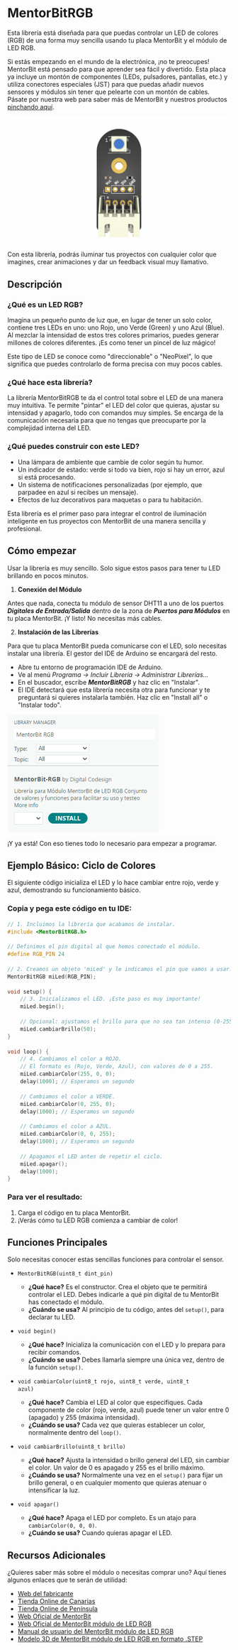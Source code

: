 # MentorBitRGB
Esta librería está diseñada para que puedas controlar un LED de colores (RGB) de una forma muy sencilla usando tu placa MentorBit y el módulo de LED RGB.

Si estás empezando en el mundo de la electrónica, ¡no te preocupes! MentorBit está pensado para que aprender sea fácil y divertido. Esta placa ya incluye un montón de componentes (LEDs, pulsadores, pantallas, etc.) y utiliza conectores especiales (JST) para que puedas añadir nuevos sensores y módulos sin tener que pelearte con un montón de cables. Pásate por nuestra web para saber más de MentorBit y nuestros productos [pinchando aquí](https://digitalcodesign.com/).

![Render del Módulo MentorBit de Luxómetro.](https://github.com/DigitalCodesign/MentorBit-RGB/blob/main/assets/RGB_Module.png)

Con esta librería, podrás iluminar tus proyectos con cualquier color que imagines, crear animaciones y dar un feedback visual muy llamativo.

## Descripción
### ¿Qué es un LED RGB?
Imagina un pequeño punto de luz que, en lugar de tener un solo color, contiene tres LEDs en uno: uno Rojo, uno Verde (Green) y uno Azul (Blue). Al mezclar la intensidad de estos tres colores primarios, puedes generar millones de colores diferentes. ¡Es como tener un pincel de luz mágico!

Este tipo de LED se conoce como "direccionable" o "NeoPixel", lo que significa que puedes controlarlo de forma precisa con muy pocos cables.

### ¿Qué hace esta librería?
La librería MentorBitRGB te da el control total sobre el LED de una manera muy intuitiva. Te permite "pintar" el LED del color que quieras, ajustar su intensidad y apagarlo, todo con comandos muy simples. Se encarga de la comunicación necesaria para que no tengas que preocuparte por la complejidad interna del LED.

### ¿Qué puedes construir con este LED?
- Una lámpara de ambiente que cambie de color según tu humor.
- Un indicador de estado: verde si todo va bien, rojo si hay un error, azul si está procesando.
- Un sistema de notificaciones personalizadas (por ejemplo, que parpadee en azul si recibes un mensaje).
- Efectos de luz decorativos para maquetas o para tu habitación.

Esta librería es el primer paso para integrar el control de iluminación inteligente en tus proyectos con MentorBit de una manera sencilla y profesional.

## Cómo empezar
Usar la librería es muy sencillo. Solo sigue estos pasos para tener tu LED brillando en pocos minutos.

1. **Conexión del Módulo**

Antes que nada, conecta tu módulo de sensor DHT11 a uno de los puertos ***Digitales de Entrada/Salida*** dentro de la zona de ***Puertos para Módulos*** en tu placa MentorBit. ¡Y listo! No necesitas más cables.

2. **Instalación de las Librerías**

Para que tu placa MentorBit pueda comunicarse con el LED, solo necesitas instalar una librería. El gestor del IDE de Arduino se encargará del resto.

- Abre tu entorno de programación IDE de Arduino.
- Ve al menú *Programa -> Incluir Librería -> Administrar Librerías...*
- En el buscador, escribe ***MentorBitRGB*** y haz clic en "Instalar".
- El IDE detectará que esta librería necesita otra para funcionar y te preguntará si quieres instalarla también. Haz clic en "Install all" o "Instalar todo".

![Ejemplo de búsqueda en el gestor de librerías del IDE de Arduino.](https://github.com/DigitalCodesign/MentorBit-RGB/blob/main/assets/library_instalation_example.png)

¡Y ya está! Con eso tienes todo lo necesario para empezar a programar.

## Ejemplo Básico: Ciclo de Colores

El siguiente código inicializa el LED y lo hace cambiar entre rojo, verde y azul, demostrando su funcionamiento básico.

### Copia y pega este código en tu IDE:

```c++
// 1. Incluimos la librería que acabamos de instalar.
#include <MentorBitRGB.h>

// Definimos el pin digital al que hemos conectado el módulo.
#define RGB_PIN 24

// 2. Creamos un objeto 'miLed' y le indicamos el pin que vamos a usar.
MentorBitRGB miLed(RGB_PIN);

void setup() {
    // 3. Inicializamos el LED. ¡Este paso es muy importante!
    miLed.begin();
    
    // Opcional: ajustamos el brillo para que no sea tan intenso (0-255).
    miLed.cambiarBrillo(50);
}

void loop() {
    // 4. Cambiamos el color a ROJO.
    // El formato es (Rojo, Verde, Azul), con valores de 0 a 255.
    miLed.cambiarColor(255, 0, 0);
    delay(1000); // Esperamos un segundo

    // Cambiamos el color a VERDE.
    miLed.cambiarColor(0, 255, 0);
    delay(1000); // Esperamos un segundo

    // Cambiamos el color a AZUL.
    miLed.cambiarColor(0, 0, 255);
    delay(1000); // Esperamos un segundo

    // Apagamos el LED antes de repetir el ciclo.
    miLed.apagar();
    delay(1000);
}
```

### Para ver el resultado:

1. Carga el código en tu placa MentorBit.
2. ¡Verás cómo tu LED RGB comienza a cambiar de color!

## Funciones Principales

Solo necesitas conocer estas sencillas funciones para controlar el sensor.

- <code>MentorBitRGB(uint8_t dint_pin)</code>
   - **¿Qué hace?** Es el constructor. Crea el objeto que te permitirá controlar el LED. Debes indicarle a qué pin digital de tu MentorBit has conectado el módulo.
   - **¿Cuándo se usa?** Al principio de tu código, antes del <code>setup()</code>, para declarar tu LED.

- <code>void begin()</code>
   - **¿Qué hace?** Inicializa la comunicación con el LED y lo prepara para recibir comandos.
   - **¿Cuándo se usa?** Debes llamarla siempre una única vez, dentro de la función <code>setup()</code>.

- <code>void cambiarColor(uint8_t rojo, uint8_t verde, uint8_t azul)</code>
   - **¿Qué hace?** Cambia el LED al color que especifiques. Cada componente de color (rojo, verde, azul) puede tener un valor entre 0 (apagado) y 255 (máxima intensidad).
   - **¿Cuándo se usa?** Cada vez que quieras establecer un color, normalmente dentro del <code>loop()</code>.

- <code>void cambiarBrillo(uint8_t brillo)</code>
   - **¿Qué hace?** Ajusta la intensidad o brillo general del LED, sin cambiar el color. Un valor de 0 es apagado y 255 es el brillo máximo.
   - **¿Cuándo se usa?** Normalmente una vez en el <code>setup()</code> para fijar un brillo general, o en cualquier momento que quieras atenuar o intensificar la luz.

- <code>void apagar()</code>
   - **¿Qué hace?** Apaga el LED por completo. Es un atajo para <code>cambiarColor(0, 0, 0)</code>.
   - **¿Cuándo se usa?** Cuando quieras apagar el LED.

## Recursos Adicionales

¿Quieres saber más sobre el módulo o necesitas comprar uno? Aquí tienes algunos enlaces que te serán de utilidad:

- [Web del fabricante](https://digitalcodesign.com/)
- [Tienda Online de Canarias](https://canarias.digitalcodesign.com/shop)
- [Tienda Online de Península](https://digitalcodesign.com/shop)
- [Web Oficial de MentorBit](https://digitalcodesign.com/mentorbit)
- [Web Oficial de MentorBit módulo de LED RGB](https://canarias.digitalcodesign.com/shop/00038768-mentorbit-modulo-de-led-rgb-8107)
- [Manual de usuario del MentorBit módulo de LED RGB](https://drive.google.com/file/d/1AFfHE1s-wZEiVEzzFHQYwlhAuD5t-W0_/view?usp=drive_link)
- [Modelo 3D de MentorBit módulo de LED RGB en formato .STEP](https://drive.google.com/file/d/1wkBu0HILO10tVRbqBjhEMn8rad6zJB5I/view?usp=drive_link)
